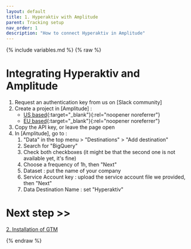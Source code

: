 ```yaml
---
layout: default
title: 1. Hyperaktiv with Amplitude
parent: Tracking setup
nav_order: 1
description: "How to connect Hyperaktiv in Amplitude"
---
```

{% include variables.md %}
{% raw %}

# Integrating Hyperaktiv and Amplitude

1. Request an authentication key from us on [Slack community]
2. Create a project in [Amplitude] : 
   * [US based](https://app.amplitude.com/signup){:target="_blank"}{:rel="noopener noreferrer"}
   * [EU based](https://app.eu.amplitude.com/signup){:target="_blank"}{:rel="noopener noreferrer"}
3. Copy the API key, or leave the page open
4. In [Amplitude], go to :
    1. "Data" in the top menu > "Destinations" > "Add destination"
    2. Search for "BigQuery"
    3. Check both checkboxes (it might be that the second one is not available yet, it's fine)
    4. Choose a frequency of 1h, then "Next"
    5. Dataset : put the name of your company
    6. Service Account key : upload the service account file we provided, then "Next"
    7. Data Destination Name : set "Hyperaktiv"

# Next step >>

[2. Installation of GTM](/pages/GTM/Install)

{% endraw %}

